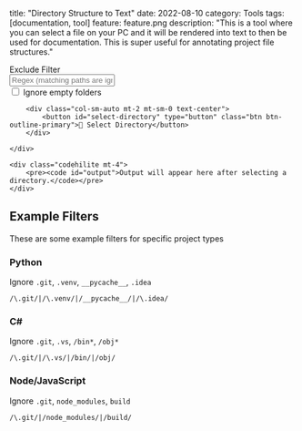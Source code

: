 title: "Directory Structure to Text"
date: 2022-08-10
category: Tools
tags: [documentation, tool]
feature: feature.png
description: "This is a tool where you can select a file on your PC and it will be rendered into text to then be used for documentation. This is super useful for annotating project file structures."

<div id="tool">
    <div class="row">
        <div class="col">
            <div class="input-group">
                <div class="input-group-prepend">
                    <span class="input-group-text" id="filter-label">Exclude Filter</span>
                </div>
                <input id="exclude-filter" type="text" class="form-control" placeholder="Regex (matching paths are ignored)" aria-describedby="filter-label">
            </div>
            <div class="form-check mt-2">
                <input type="checkbox" class="form-check-input" id="ignore-empty-folders">
                <label class="form-check-label" for="ignore-empty-folders">Ignore empty folders</label>
            </div>
        </div>

        <div class="col-sm-auto mt-2 mt-sm-0 text-center">
            <button id="select-directory" type="button" class="btn btn-outline-primary">📁 Select Directory</button>
        </div>
        
    </div>

    <div class="codehilite mt-4">
        <pre><code id="output">Output will appear here after selecting a directory.</code></pre>
    </div>
</div>

<div id="unsupported-alert" class="alert alert-danger" style="display: none" role="alert">
  Sorry, your browser is not supported as this uses <a href="https://web.dev/file-system-access/">the File System Access API</a>
</div>


<script>
    const selectDirectoryElementId = "select-directory";
    const outputElementId = "output";
    const excludeFilterElementId = "exclude-filter";
    const ignoreEmptyFoldersElementId = "ignore-empty-folders";

    const getFilesAndDirNodeForHandle = async (dirHandle, currentPath = '') => {
        const nodesPath = currentPath + '/' + dirHandle.name;
        console.log(`[Search] ${nodesPath}`);

        const node = {
            name: dirHandle.name,
            kind: dirHandle.kind,
            handle: dirHandle,
            children: [],
            path: nodesPath
        };

        // If this node is a directory, search for subdirectories and files
        if (node.kind === "directory") {
            for await (const [_, handle] of dirHandle) {
                node.children.push(await getFilesAndDirNodeForHandle(handle, nodesPath));
            }
        }

        // Order the child nodes after discovery
        node.children.sort((a, b) => {
            if (a.kind === "directory" && b.kind === "file") {
                return -1;
            }
            if (a.kind === "file" && b.kind === "directory") {
                return 1;
            }
            return a.name.localeCompare(b.name);
        });

        return node;
    };

    const filterNode = (node, excludeFilterRegex = null, ignoreEmptyFolders = false) => {
        const filteredChildren = [];
        for (const child of node.children) {
            const filteredChild = filterNode(child, excludeFilterRegex, ignoreEmptyFolders);
            if (filteredChild !== null) {
                filteredChildren.push(filteredChild);
            }
        }
        node.children = filteredChildren; // Warning, mutable

        if (ignoreEmptyFolders && node.kind === "directory" && node.children.length === 0) {
            console.log(`[Filter] Removed ${node.path} as it is empty`);
            return null;
        }

        if (excludeFilterRegex !== null && excludeFilterRegex.test(node.path)) {
            console.log(`[Filter] Removed ${node.path} as it matched the regex`);
            return null;
        }

        return node;
    }

    const getStructureDisplay = (node, indentationText = "") => {
        let structureDisplay = "";

        // Render the node
        structureDisplay += `📁 ${node.name}\n`;

        // Render the children
        for (const [index, child] of node.children.entries()) {
            const isLastChild = index === node.children.length - 1;
            const directoryPipe = isLastChild ? "┗ " : "┣ ";

            if (child.kind === "directory") {
                const newIndentationText =
                    indentationText + (isLastChild ? "  " : "┃ ");
                const childDisplay = getStructureDisplay(child, newIndentationText);
                structureDisplay += `${indentationText}${directoryPipe}${childDisplay}`;
            }
            if (child.kind === "file") {
                structureDisplay += `${indentationText}${directoryPipe}📜 ${child.name}\n`;
            }
        }

        return structureDisplay;
    };

    const onSelectDirectory = async () => {
        const dirHandle = await window.showDirectoryPicker();
        console.log(`[Search] Starting search`);
        const node = await getFilesAndDirNodeForHandle(dirHandle, '');
        console.log(`[Search] Search ended`);
        console.log(`[Search] Search results`, node);

        console.log(`[Filter] Starting filter`);
        const excludeFilterElement = document.getElementById(excludeFilterElementId);
        const excludeFilter = excludeFilterElement.value === '' ? null : new RegExp(excludeFilterElement.value, "m");
        const ignoreEmptyFolders = document.getElementById(ignoreEmptyFoldersElementId).checked;
        const filteredNode = filterNode(node, excludeFilter, ignoreEmptyFolders);
        console.log(`[Filter] Filter ended`);
        console.log(`[Filter] Filter results`, filteredNode);

        console.log(`[Display] Starting display`);
        const display = getStructureDisplay(filteredNode);
        const outputElement = document.getElementById(outputElementId);
        outputElement.innerText = display;
        console.log(`[Display] Ended display`);
    };

    // When the page first loads, hook everything up
    document.addEventListener("DOMContentLoaded", () => {
        const doesBrowserSupportSpecialFeatures = typeof window.showDirectoryPicker !== undefined;
        if (doesBrowserSupportSpecialFeatures) {
            const selectDirectoryElement = document.getElementById(
                selectDirectoryElementId
            );
            selectDirectoryElement.addEventListener("click", onSelectDirectory);
        } else {
            document.getElementById("tool").style.display = "none";
            document.getElementById("unsupported-alert").style.display = "block";
        }

        const preMessage = "Output will appear here after selecting a directory."
            + "\n"
            + "\nAn exclude filter can be added to ignore files or folders."
            + "\n  - Folder paths look like: /folder selected/nested"
            + "\n  - File paths look like: /folder selected/folder1/folder2/file.png"
            + "\nYou can use a regex to ignore certain directory names or file types."
            + "\nLook in the console to see the folders/files found to see their paths."
            + "\n"
            + "\nDetails about your files are kept on your machine.";
        const outputElement = document.getElementById(outputElementId);
        outputElement.innerText = preMessage;
    });
</script>

## Example Filters

These are some example filters for specific project types

### Python

Ignore `.git`, `.venv`, `__pycache__`, `.idea`

```
/\.git/|/\.venv/|/__pycache__/|/\.idea/
```

### C\#

Ignore `.git`, `.vs`, `/bin*`, `/obj*`

```
/\.git/|/\.vs/|/bin/|/obj/
```

### Node/JavaScript

Ignore `.git`, `node_modules`, `build`

```
/\.git/|/node_modules/|/build/
```
